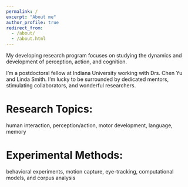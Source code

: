 ```yaml
---
permalink: /
excerpt: "About me"
author_profile: true
redirect_from: 
  - /about/
  - /about.html
---
```


My developing research program focuses on studying the dynamics and development of perception, action, and cognition.  

I’m a postdoctoral fellow at Indiana University working with Drs. Chen Yu and Linda Smith. I’m lucky to be surrounded by dedicated mentors, stimulating collaborators, and wonderful researchers. 

Research Topics:
======
human interaction, perception/action, motor development, language, memory

Experimental Methods:
======
behavioral experiments, motion capture, eye-tracking, computational models, and corpus analysis





